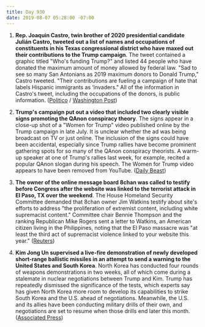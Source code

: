 ```yaml
---
title: Day 930
date: 2019-08-07 05:28:00 -07:00
---
```


1. **Rep. Joaquin Castro, twin brother of 2020 presidential candidate Julián Castro, tweeted out a list of names and occupations of constituents in his Texas congressional district who have maxed out their contributions to the Trump campaign**. The tweet contained a graphic titled "Who's funding Trump?" and listed 44 people who have donated the maximum amount of money allowed by federal law. "Sad to see so many San Antonians as 2019 maximum donors to Donald Trump," Castro tweeted. "Their contributions are fueling a campaign of hate that labels Hispanic immigrants as ‘invaders." All of the information in Castro's tweet, including the occupations of the donors, is public information. ([Politico](https://www.politico.com/story/2019/08/06/joaquin-castro-trump-donors-1450672) / [Washington Post](https://www.washingtonpost.com/politics/2019/08/07/joaquin-castro-tweeted-names-top-trump-donors-republicans-say-it-will-incite-violence/))

2. **Trump's campaign put out a video that included two clearly visible signs promoting the QAnon conspiracy theory**. The signs appear in a close-up shot of a "Women for Trump" video published online by the Trump campaign in late July. It is unclear whether the ad was being broadcast on TV or just online. The inclusion of the signs could have been accidental, especially since Trump rallies have become prominent gathering spots for so many of the QAnon conspiracy theorists. A warm-up speaker at one of Trump's rallies last week, for example, recited a popular QAnon slogan during his speech. The Women for Trump video appears to have been removed from YouTube. ([Daily Beast](https://www.thedailybeast.com/trump-campaign-ad-features-qanon-signs))

3. **The owner of the online message board 8chan was called to testify before Congress after the website was linked to the terrorist attack in El Paso, TX over the weekend**. The House Homeland Security Committee demanded that 8chan owner Jim Watkins testify about site's efforts to address "the proliferation of extremist content, including white supremacist content." Committee chair Bennie Thompson and the ranking Republican Mike Rogers sent a letter to Watkins, an American citizen living in the Philippines, noting that the El Paso massacre was "at least the third act of supremacist violence linked to your website this year." ([Reuters](https://www.reuters.com/article/us-usa-shooting-tech-idUSKCN1UX012))

4. **Kim Jong Un supervised a live-fire demonstration of newly developed short-range ballistic missiles in an attempt to send a warning to the United States and South Korea**. North Korea has conducted four rounds of weapons demonstrations in two weeks, all of which come during a stalemate in nuclear negotiations between Trump and Kim. Trump has repeatedly dismissed the significance of the tests, which experts say has given North Korea more room to develop its capabilities to strike South Korea and the U.S. ahead of negotiations. Meanwhile, the U.S. and its allies have been conducting military drills of their own, and negotiations are set to resume when those drills end later this month. ([Associated Press](https://apnews.com/fe22f1eeefa04514910ab180ea1e0b9a))